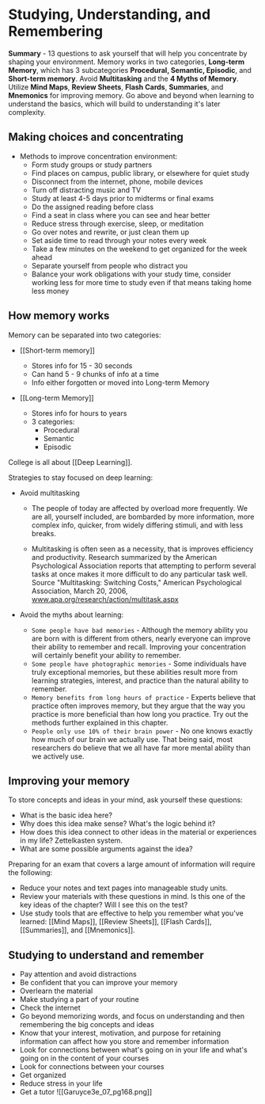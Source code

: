 # Studying, Understanding, and Remembering
**Summary** - 13 questions to ask yourself that will help you concentrate by shaping your environment. Memory works in two categories, **Long-term Memory**, which has 3 subcategories **Procedural, Semantic, Episodic**, and **Short-term memory**. Avoid **Multitasking** and the **4 Myths of Memory**. Utilize **Mind Maps**, **Review Sheets**, **Flash Cards**, **Summaries**, and **Mnemonics** for improving memory. Go above and beyond when learning to understand the basics, which will build to understanding it's later complexity.
## Making choices and concentrating
- Methods to improve concentration environment:
	- Form study groups or study partners
	- Find places on campus, public library, or elsewhere for quiet study
	- Disconnect from the internet, phone, mobile devices
	- Turn off distracting music and TV
	- Study at least 4-5 days prior to midterms or final exams
	- Do the assigned reading before class
	- Find a seat in class where you can see and hear better
	- Reduce stress through exercise, sleep, or meditation
	- Go over notes and rewrite, or just clean them up
	- Set aside time to read through your notes every week
	- Take a few minutes on the weekend to get organized for the week ahead
	- Separate yourself from people who distract you
	- Balance your work obligations with your study time, consider working less for more time to study even if that means taking home less money

## How memory works
Memory can be separated into two categories:
- [[Short-term memory]]
	- Stores info for 15 - 30 seconds
	- Can hand 5 - 9 chunks of info at a time
	- Info either forgotten or moved into Long-term Memory

- [[Long-term Memory]]
	- Stores info for hours to years
	- 3 categories:
		- Procedural
		- Semantic
		- Episodic

College is all about [[Deep Learning]].

Strategies to stay focused on deep learning:
- Avoid multitasking
	- The people of today are affected by overload more frequently. We are all, yourself included, are bombarded by more information, more complex info, quicker, from widely differing stimuli, and with less breaks.

	- Multitasking is often seen as a necessity, that is improves efficiency and productivity. Research summarized by the American Psychological Association reports that attempting to perform several tasks at once makes it more difficult to do any particular task well. Source "Multitasking: Switching Costs," American Psychological Association, March 20, 2006, www.apa.org/research/action/multitask.aspx

- Avoid the myths about learning:
	- `Some people have bad memories` - Although the memory ability you are born with is different from others, nearly everyone can improve their ability to remember and recall. Improving your concentration will certainly benefit your ability to remember.
	- `Some people have photographic memories` - Some individuals have truly exceptional memories, but these abilities result more from learning strategies, interest, and practice than the natural ability to remember.
	- `Memory benefits from long hours of practice` - Experts believe that practice often improves memory, but they argue that the way you practice is more beneficial than how long you practice. Try out the methods further explained in this chapter.
	- `People only use 10% of their brain power` - No one knows exactly how much of our brain we actually use. That being said, most researchers do believe that we all have far more mental ability than we actively use.

## Improving your memory

To store concepts and ideas in your mind, ask yourself these questions:
- What is the basic idea here?
- Why does this idea make sense? What's the logic behind it?
- How does this idea connect to other ideas in the material or experiences in my life? Zettelkasten system.
- What are some possible arguments against the idea?

Preparing for an exam that covers a large amount of information will require the following:
- Reduce your notes and text pages into manageable study units.
- Review your materials with these questions in mind. Is this one of the key ideas of the chapter? Will I see this on the test?
- Use study tools that are effective to help you remember what you've learned: [[Mind Maps]], [[Review Sheets]], [[Flash Cards]], [[Summaries]], and [[Mnemonics]].

## Studying to understand and remember
- Pay attention and avoid distractions
- Be confident that you can improve your memory
- Overlearn the material
- Make studying a part of your routine
- Check the internet
- Go beyond memorizing words, and focus on understanding and then remembering the big concepts and ideas
- Know that your interest, motivation, and purpose for retaining information can affect how you store and remember information
- Look for connections between what's going on in your life and what's going on in the content of your courses
- Look for connections between your courses
- Get organized
- Reduce stress in your life
- Get a tutor
![[Garuyce3e_07_pg168.png]]
